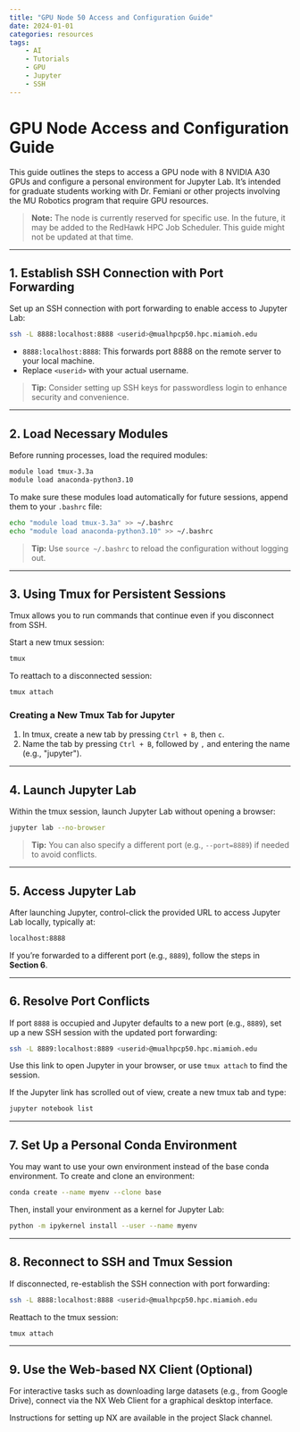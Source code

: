 ```yaml
---
title: "GPU Node 50 Access and Configuration Guide"
date: 2024-01-01
categories: resources
tags: 
    - AI
    - Tutorials
    - GPU
    - Jupyter
    - SSH
---
```


# GPU Node Access and Configuration Guide

This guide outlines the steps to access a GPU node with 8 NVIDIA A30 GPUs and configure a personal environment for Jupyter Lab. It’s intended for graduate students working with Dr. Femiani or other projects involving the MU Robotics program that require GPU resources.

> **Note:** The node is currently reserved for specific use. In the future, it may be added to the RedHawk HPC Job Scheduler. This guide might not be updated at that time.

---

## 1. Establish SSH Connection with Port Forwarding

Set up an SSH connection with port forwarding to enable access to Jupyter Lab:

~~~bash
ssh -L 8888:localhost:8888 <userid>@mualhpcp50.hpc.miamioh.edu
~~~

- `8888:localhost:8888`: This forwards port 8888 on the remote server to your local machine.
- Replace `<userid>` with your actual username.

> **Tip:** Consider setting up SSH keys for passwordless login to enhance security and convenience.

---

## 2. Load Necessary Modules

Before running processes, load the required modules:

~~~bash
module load tmux-3.3a
module load anaconda-python3.10
~~~

To make sure these modules load automatically for future sessions, append them to your `.bashrc` file:

~~~bash
echo "module load tmux-3.3a" >> ~/.bashrc
echo "module load anaconda-python3.10" >> ~/.bashrc
~~~

> **Tip:** Use `source ~/.bashrc` to reload the configuration without logging out.

---

## 3. Using Tmux for Persistent Sessions

Tmux allows you to run commands that continue even if you disconnect from SSH.

Start a new tmux session:

~~~bash
tmux
~~~

To reattach to a disconnected session:

~~~bash
tmux attach
~~~

### Creating a New Tmux Tab for Jupyter

1. In tmux, create a new tab by pressing `Ctrl + B`, then `c`.
2. Name the tab by pressing `Ctrl + B`, followed by `,` and entering the name (e.g., "jupyter").

---

## 4. Launch Jupyter Lab

Within the tmux session, launch Jupyter Lab without opening a browser:

~~~bash
jupyter lab --no-browser
~~~

> **Tip:** You can also specify a different port (e.g., `--port=8889`) if needed to avoid conflicts.

---

## 5. Access Jupyter Lab

After launching Jupyter, control-click the provided URL to access Jupyter Lab locally, typically at:

~~~bash
localhost:8888
~~~

If you’re forwarded to a different port (e.g., `8889`), follow the steps in **Section 6**.

---

## 6. Resolve Port Conflicts

If port `8888` is occupied and Jupyter defaults to a new port (e.g., `8889`), set up a new SSH session with the updated port forwarding:

~~~bash
ssh -L 8889:localhost:8889 <userid>@mualhpcp50.hpc.miamioh.edu
~~~

Use this link to open Jupyter in your browser, or use `tmux attach` to find the session.

If the Jupyter link has scrolled out of view, create a new tmux tab and type:

~~~bash
jupyter notebook list
~~~

---

## 7. Set Up a Personal Conda Environment

You may want to use your own environment instead of the base conda environment. To create and clone an environment:

~~~bash
conda create --name myenv --clone base
~~~

Then, install your environment as a kernel for Jupyter Lab:

~~~bash
python -m ipykernel install --user --name myenv
~~~

---

## 8. Reconnect to SSH and Tmux Session

If disconnected, re-establish the SSH connection with port forwarding:

~~~bash
ssh -L 8888:localhost:8888 <userid>@mualhpcp50.hpc.miamioh.edu
~~~

Reattach to the tmux session:

~~~bash
tmux attach
~~~

---

## 9. Use the Web-based NX Client (Optional)

For interactive tasks such as downloading large datasets (e.g., from Google Drive), connect via the NX Web Client for a graphical desktop interface.

Instructions for setting up NX are available in the project Slack channel.

